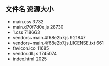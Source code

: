 ##  文件名           资源大小
- main.css           3732
- main.d70f7d0e.js           28730
- 1.css           718663
- vendors~main.4f68e2b7.js           921847
- vendors~main.4f68e2b7.js.LICENSE.txt           661
- favicon.ico           11685
- vendor.dll.js           1745074
- index.html           2025
